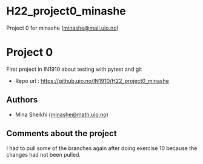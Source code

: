 # H22_project0_minashe
Project 0 for minashe (minashe@mail.uio.no)
# Project 0
First project in IN1910 about testing with pytest and git

- Repo url : https://github.uio.no/IN1910/H22_project0_minashe

## Authors

- Mina Sheikhi (minashe@math.uio.no)

## Comments about the project
I had to pull some of the branches again after doing exercise 10 because the changes had not been pulled. 
